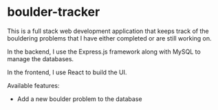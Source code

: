 # boulder-tracker

This is a full stack web development application that keeps track of the bouldering problems that I have either completed or are still working on. 

In the backend, I use the Express.js framework along with MySQL to manage the databases. 

In the frontend, I use React to build the UI.

Available features:
- Add a new boulder problem to the database
